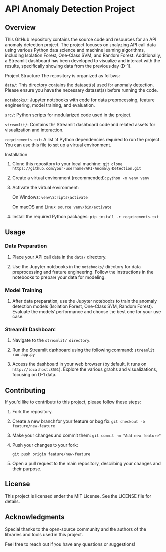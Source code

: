 # API Anomaly Detection Project

## Overview

This GitHub repository contains the source code and resources for an API anomaly detection project. The project focuses on analyzing API call data using various Python data science and machine learning algorithms, including Isolation Forest, One-Class SVM, and Random Forest. Additionally, a Streamlit dashboard has been developed to visualize and interact with the results, specifically showing data from the previous day (D-1).

Project Structure
The repository is organized as follows:

`data/`: This directory contains the dataset(s) used for anomaly detection. Please ensure you have the necessary dataset(s) before running the code.

`notebooks/`: Jupyter notebooks with code for data preprocessing, feature engineering, model training, and evaluation.

`src/`: Python scripts for modularized code used in the project.

`streamlit/`: Contains the Streamlit dashboard code and related assets for visualization and interaction.

`requirements.txt`: A list of Python dependencies required to run the project. You can use this file to set up a virtual environment.

Installation
1. Clone this repository to your local machine:
    ```git clone https://github.com/your-username/API-Anomaly-Detection.git```

2. Create a virtual environment (recommended):
    ```python -m venv venv```

3. Activate the virtual environment:

    On Windows:
        ```venv\Scripts\activate```
   
    On macOS and Linux:
        ```source venv/bin/activate```

5. Install the required Python packages:
    ```pip install -r requirements.txt```

## Usage

### Data Preparation

1. Place your API call data in the `data/` directory.

2. Use the Jupyter notebooks in the `notebooks/` directory for data preprocessing and feature engineering. Follow the instructions in the notebooks to prepare your data for modeling.

### Model Training
1. After data preparation, use the Jupyter notebooks to train the anomaly detection models (Isolation Forest, One-Class SVM, Random Forest). Evaluate the models' performance and choose the best one for your use case.

### Streamlit Dashboard
1. Navigate to the `streamlit/ directory`.

2. Run the Streamlit dashboard using the following command:
    ```streamlit run app.py```
3. Access the dashboard in your web browser (by default, it runs on `http://localhost:8501`). Explore the various graphs and visualizations, focusing on D-1 data.

## Contributing
If you'd like to contribute to this project, please follow these steps:

1. Fork the repository.

2. Create a new branch for your feature or bug fix:
    ```git checkout -b feature/new-feature```

3. Make your changes and commit them:
    ```git commit -m "Add new feature"```

4. Push your changes to your fork:

    ```git push origin feature/new-feature```

5. Open a pull request to the main repository, describing your changes and their purpose.

## License
This project is licensed under the MIT License. See the LICENSE file for details.

## Acknowledgments
Special thanks to the open-source community and the authors of the libraries and tools used in this project.

Feel free to reach out if you have any questions or suggestions!
